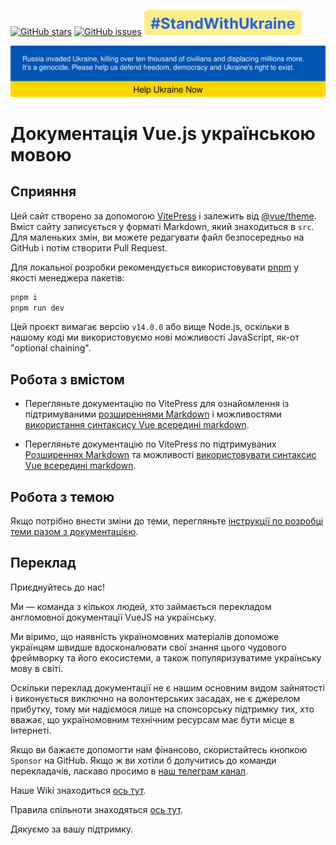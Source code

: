 [![GitHub stars](https://img.shields.io/github/stars/vuejs-translations/docs-uk)](https://github.com/vuejsorgua/docs/stargazers)
[![GitHub issues](https://img.shields.io/github/issues/vuejs-translations/docs-uk)](https://github.com/vuejsorgua/docs/issues)
[![StandWithUkraine](https://raw.githubusercontent.com/vshymanskyy/StandWithUkraine/main/badges/StandWithUkraine.svg)](https://github.com/vshymanskyy/StandWithUkraine/blob/main/docs/README.md)

<a href="https://github.com/vshymanskyy/StandWithUkraine/blob/main/docs/README.md"><img src="https://raw.githubusercontent.com/vshymanskyy/StandWithUkraine/main/banner2-no-action.svg" /></a>

# Документація Vue.js українською мовою

## Сприяння

Цей сайт створено за допомогою [VitePress](https://github.com/vuejs/vitepress) і залежить від [@vue/theme](https://github.com/vuejs/vue-theme). Вміст сайту записується у форматі Markdown, який знаходиться в `src`. Для маленьких змін, ви можете редагувати файл безпосередньо на GitHub і потім створити Pull Request.

Для локальної розробки рекомендується використовувати [pnpm](https://pnpm.io/) у якості менеджера пакетів:

```bash
pnpm i
pnpm run dev
```

Цей проєкт вимагає версію `v14.0.0` або вище Node.js, оскільки в нашому коді ми використовуємо нові можливості JavaScript, як-от "optional chaining".


## Робота з вмістом

- Перегляньте документацію по VitePress для ознайомлення із підтримуваними [розширеннями Markdown](https://vitepress.vuejs.org/guide/markdown) і можливостями [використання синтаксису Vue всередині markdown](https://vitepress.vuejs.org/guide/using-vue).

- Перегляньте документацію по VitePress по підтримуваних [Розширеннях Markdown](https://vitepress.dev/guide/markdown) та можливості [використовувати синтаксис Vue всередині markdown](https://vitepress.dev/guide/using-vue).

## Робота з темою

Якщо потрібно внести зміни до теми, перегляньте [інструкції по розробці теми разом з документацією](https://github.com/vuejs/vue-theme#developing-with-real-content).

## Переклад

Приєднуйтесь до нас!

Ми — команда з кількох людей, хто займається перекладом англомовної документації VueJS на українську.

Ми віримо, що наявність україномовних матеріалів допоможе українцям швидше вдосконалювати свої знання цього чудового фреймворку та його екосистеми, а також популяризуватиме українську мову в світі.

Оскільки переклад документації не є нашим основним видом зайнятості і виконується виключно на волонтерських засадах, не є джерелом прибутку, тому ми надіємося лише на спонсорську підтримку тих, хто вважає, що україномовним технічним ресурсам має бути місце в Інтернеті.

Якщо ви бажаєте допомогти нам фінансово, скористайтесь кнопкою `Sponsor` на GitHub.
Якщо ж ви хотіли б долучитись до команди перекладачів, ласкаво просимо в [наш телеграм канал](https://t.me/vuejs_ukraine).

Наше Wiki знаходиться [ось тут](https://github.com/vuejsorgua/docs/wiki).

Правила спільноти знаходяться [ось тут](https://github.com/vuejs-translations/docs-uk/wiki/%D0%9F%D1%80%D0%B0%D0%B2%D0%B8%D0%BB%D0%B0-%D1%81%D0%BF%D1%96%D0%BB%D1%8C%D0%BD%D0%BE%D1%82%D0%B8).

Дякуємо за вашу підтримку.
